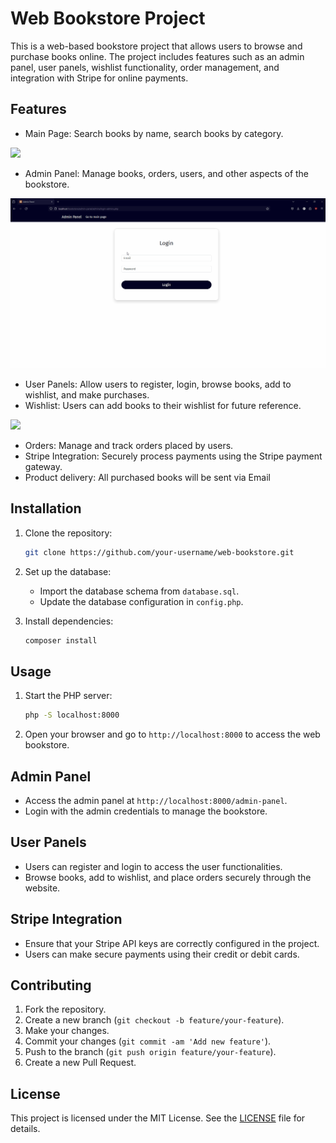 # Web Bookstore Project

This is a web-based bookstore project that allows users to browse and purchase books online. The project includes features such as an admin panel, user panels, wishlist functionality, order management, and integration with Stripe for online payments.

## Features

- Main Page: Search books by name, search books by category.

![](https://github.com/francomceballos/gifs/blob/f17ee2d973debedaef7188abc9104cd7374d04e7/Animation.gif)
- Admin Panel: Manage books, orders, users, and other aspects of the bookstore.

![](https://github.com/francomceballos/gifs/blob/cb4ef3972e47efb4077c8c0320b17538f7b0faac/Animation2.gif)
- User Panels: Allow users to register, login, browse books, add to wishlist, and make purchases.
- Wishlist: Users can add books to their wishlist for future reference.

![](https://github.com/francomceballos/gifs/blob/6bea4721830e54a867a6baaae1a78cce0126415a/Animation3.gif)

- Orders: Manage and track orders placed by users.
- Stripe Integration: Securely process payments using the Stripe payment gateway.
- Product delivery: All purchased books will be sent via Email



## Installation

1. Clone the repository:
    ```bash
    git clone https://github.com/your-username/web-bookstore.git
    ```

2. Set up the database:
    - Import the database schema from `database.sql`.
    - Update the database configuration in `config.php`.

3. Install dependencies:
    ```bash
    composer install
    ```

## Usage

1. Start the PHP server:
    ```bash
    php -S localhost:8000
    ```

2. Open your browser and go to `http://localhost:8000` to access the web bookstore.

## Admin Panel

- Access the admin panel at `http://localhost:8000/admin-panel`.
- Login with the admin credentials to manage the bookstore.

## User Panels

- Users can register and login to access the user functionalities.
- Browse books, add to wishlist, and place orders securely through the website.

## Stripe Integration

- Ensure that your Stripe API keys are correctly configured in the project.
- Users can make secure payments using their credit or debit cards.

## Contributing

1. Fork the repository.
2. Create a new branch (`git checkout -b feature/your-feature`).
3. Make your changes.
4. Commit your changes (`git commit -am 'Add new feature'`).
5. Push to the branch (`git push origin feature/your-feature`).
6. Create a new Pull Request.

## License

This project is licensed under the MIT License. See the [LICENSE](LICENSE) file for details.
